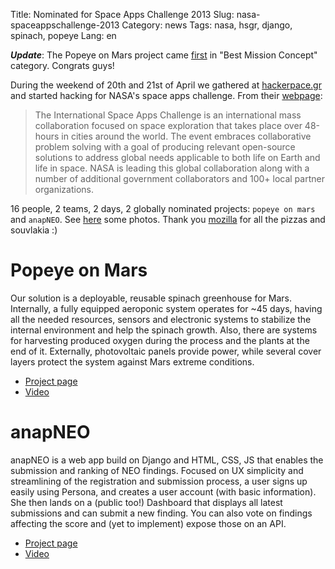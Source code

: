 Title: Nominated for Space Apps Challenge 2013
Slug: nasa-spaceappschallenge-2013
Category: news
Tags: nasa, hsgr, django, spinach, popeye
Lang: en

***Update***: The Popeye on Mars project came [first][] in "Best Mission Concept" 
category. Congrats guys!

During the weekend of 20th and 21st of April we gathered at [hackerpace.gr](https://hackerspace.gr)
and started hacking for NASA's space apps challenge. From their [webpage](http://spaceappschallenge.org/about/):

  >The International Space Apps Challenge is an international mass collaboration 
  >focused on space exploration that takes place over 48-hours in cities around 
  >the world. The event embraces collaborative problem solving with a goal of 
  >producing relevant open-source solutions to address global needs applicable to
  >both life on Earth and life in space. NASA is leading this global collaboration 
  >along with a number of additional government collaborators and 100+ local 
  >partner organizations.

16 people, 2 teams, 2 days, 2 globally nominated projects:
`popeye on mars` and `anapNEO`. See [here][photos] some photos. 
Thank you [mozilla](https://mozilla.org) for all the pizzas and souvlakia :)


# Popeye on Mars
Our solution is a deployable, reusable spinach greenhouse for Mars.
Internally, a fully equipped aeroponic system operates for ~45 days,
having all the needed resources, sensors and electronic systems to
stabilize the internal environment and help the spinach growth. Also,
there are systems for harvesting produced oxygen during the process
and the plants at the end of it. Externally, photovoltaic panels
provide power, while several cover layers protect the system against
Mars extreme conditions.

 - [Project page](http://spaceappschallenge.org/project/pom)
 - [Video](http://www.youtube.com/watch?feature=player_embedded&v=kBl5lzwcYlQ)


# anapNEO

anapNEO is a web app build on Django and HTML, CSS, JS that enables
the submission and ranking of NEO findings. Focused on UX simplicity
and streamlining of the registration and submission process, a user
signs up easily using Persona, and creates a user account (with basic
information). She then lands on a (public too!) Dashboard that
displays all latest submissions and can submit a new finding. You can
also vote on findings affecting the score and (yet to implement)
expose those on an API.

 - [Project page](http://spaceappschallenge.org/project/anapneo)
 - [Video](http://www.youtube.com/watch?feature=player_embedded&v=u5eSPSy4ix8)


[photos]: https://plus.google.com/u/0/photos/117312389370621956919/albums/5868971703249663889 "Space App Challenge 2013 at hackerspace.gr"
[first]: http://www.nasa.gov/home/hqnews/2013/may/HQ_13-152_Space_App_Challenge_winners.html

